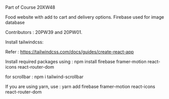 Part of Course 20XW48

Food website with add to cart and delivery options.
Firebase used for image database

Contributors :
20PW39 and 20PW01.

Install tailwindcss:

Refer : https://tailwindcss.com/docs/guides/create-react-app

Install required packages using :
npm install firebase framer-motion react-icons react-router-dom

for scrollbar : npm i tailwind-scrollbar

If you are using yarn, 
use :
yarn add firebase framer-motion react-icons react-router-dom

